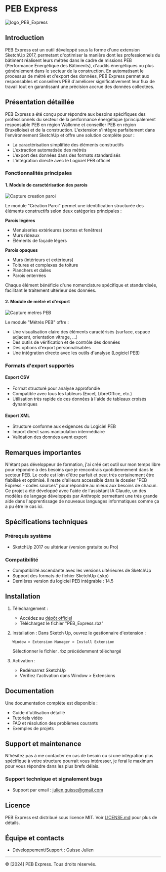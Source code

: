 # PEB Express
![logo_PEB_Express](https://github.com/user-attachments/assets/81eea7d6-0c88-4cbd-8537-130728d892e0)

## Introduction

PEB Express est un outil développé sous la forme d'une extension SketchUp 2017, permetant d'optimiser la manière dont les professionnels du bâtiment réalisent leurs métrés dans le cadre de missions PEB (Performance Énergétique des Bâtiments), d'audits énergétiques ou plus généralement dans le secteur de la construction. En automatisant le processus de métré et d'export des données, PEB Express permet aux responsables et conseillers PEB d'améliorer significativement leur flux de travail tout en garantissant une précision accrue des données collectées.

## Présentation détaillée

PEB Express a été conçu pour répondre aux besoins spécifiques des professionnels du secteur de la performance énergétique (principalement responsable PEB en région Wallonne et conseiller PEB en région Bruxelloise) et de la construction. L'extension s'intègre parfaitement dans l'environnement SketchUp et offre une solution complète pour :

- La caractérisation simplifiée des éléments constructifs
- L'extraction automatisée des métrés
- L'export des données dans des formats standardisés
- L'intégration directe avec le Logiciel PEB officiel

### Fonctionnalités principales

#### 1. Module de caractérisation des parois

![Capture creation paroi](https://github.com/user-attachments/assets/3cfefd6b-9e4f-4982-9082-590d55eb985d)

Le module "Création Paroi" permet une identification structurée des éléments constructifs selon deux catégories principales :

**Parois légères**
- Menuiseries extérieures (portes et fenêtres)
- Murs rideaux
- Éléments de façade légers

**Parois opaques**
- Murs (intérieurs et extérieurs)
- Toitures et complexes de toiture
- Planchers et dalles
- Parois enterrées

Chaque élément bénéficie d'une nomenclature spécifique et standardisée, facilitant le traitement ultérieur des données.

#### 2. Module de métré et d'export

![Capture metres PEB](https://github.com/user-attachments/assets/ff3509cb-e185-4f5b-a394-a446afcb7694)

Le module "Métrés PEB" offre :

- Une visualisation claire des éléments caractérisés (surface, espace adjacent, orientation vitrage, ...)
- Des outils de vérification et de contrôle des données
- Des options d'export personnalisables
- Une intégration directe avec les outils d'analyse (Logiciel PEB)

### Formats d'export supportés

#### Export CSV
- Format structuré pour analyse approfondie
- Compatible avec tous les tableurs (Excel, LibreOffice, etc.)
- Utilisation très rapide de ces données à l'aide de tableaux croisés dynamiques

#### Export XML
- Structure conforme aux exigences du Logiciel PEB
- Import direct sans manipulation intermédiaire
- Validation des données avant export

## Remarques importantes
N'étant pas développeur de formation, j'ai créé cet outil sur mon temps libre pour répondre à des besoins que je rencontrais quotidiennement dans le secteur PEB. Le code est loin d'être parfait et peut très certainement être fiabilisé et optimisé. Il reste d'ailleurs accessible dans le dossier "PEB Express - codes sources" pour répondre au mieux aux besoins de chacun. Ce projet a été développé avec l'aide de l'assistant IA Claude, un des modèles de langage développés par Anthropic permettant une très grande aide dans l'apprentissage de nouveaux languages informatiques comme ça a pu être le cas ici.

## Spécifications techniques

### Prérequis système
- SketchUp 2017 ou ultérieur (version gratuite ou Pro)

### Compatibilité
- Compatibilité ascendante avec les versions ultérieures de SketchUp
- Support des formats de fichier SketchUp (.skp)
- Dernières version du logiciel PEB intégrable : 14.5

## Installation

1. Téléchargement :
   - Accédez au [dépôt officiel]()
   - Téléchargez le fichier "PEB_Express.rbz"

2. Installation :
   Dans Sketch Up, ouvrez le gestionnaire d'extension :
   ```
   Window > Extension Manager > Install Extension
   ```
   Sélectionner le fichier .rbz précédemment téléchargé
  
4. Activation :
   - Redémarrez SketchUp
   - Vérifiez l'activation dans Window > Extensions

## Documentation

Une documentation complète est disponible :
- Guide d'utilisation détaillé
- Tutoriels vidéo
- FAQ et résolution des problèmes courants
- Exemples de projets

## Support et maintenance

N'hésitez pas à me contacter en cas de besoin ou si une intégration plus spécifique à votre structure pourrait vous intéresser, je ferai le maximum pour vous répondre dans les plus brefs délais. 

### Support technique et signalement bugs

- Support par email : julien.guisse@gmail.com

## Licence

PEB Express est distribué sous licence MIT. Voir [LICENSE.md](LICENSE.md) pour plus de détails.

## Équipe et contacts

- Développement/Support : Guisse Julien

---

© [2024] PEB Express. Tous droits réservés.
